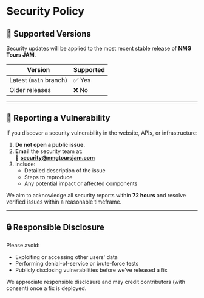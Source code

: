 # Security Policy

## 🧭 Supported Versions
Security updates will be applied to the most recent stable release of **NMG Tours JAM**.

| Version | Supported |
|----------|------------|
| Latest (`main` branch) | ✅ Yes |
| Older releases | ❌ No |

---

## 🐞 Reporting a Vulnerability
If you discover a security vulnerability in the website, APIs, or infrastructure:

1. **Do not open a public issue.**
2. **Email** the security team at:  
   📧 **security@nmgtoursjam.com**
3. Include:
   - Detailed description of the issue  
   - Steps to reproduce  
   - Any potential impact or affected components

We aim to acknowledge all security reports within **72 hours** and resolve verified issues within a reasonable timeframe.

---

## 🔒 Responsible Disclosure
Please avoid:
- Exploiting or accessing other users' data
- Performing denial-of-service or brute-force tests
- Publicly disclosing vulnerabilities before we’ve released a fix

We appreciate responsible disclosure and may credit contributors (with consent) once a fix is deployed.
